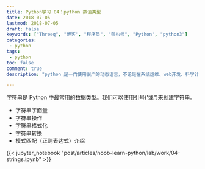```yaml
---
title: Python学习 04：python 数值类型
date: 2018-07-05
lastmod: 2018-07-05
draft: false
keywords: ["Threeq", "博客", "程序员", "架构师", "Python", "python3"]
categories:
 - python
tags:
 - python
toc: false
comment: true
description: "python 是一门使用很广的动态语言，不论是在系统运维、web开发、科学计算、机器学习、图像处理等领域都有 python 的身影。当然这些都不能作为你要学习 python 的理由，学习他的唯一理由就是：你热爱 python。他不是最快的语言，也不是使用最多的语言，但是 python 可以提高你日常处理琐事的效率，并且顺带可以干一些很酷的事情：人生苦短，我用 pytho。"

---
```


字符串是 Python 中最常用的数据类型。我们可以使用引号('或")来创建字符串。

* 字符串字面量
* 字符串操作
* 字符串格式化
* 字符串转换
* 模式匹配（正则表达式）介绍

<!--more-->

{{< jupyter_notebook "post/articles/noob-learn-python/lab/work/04-strings.ipynb" >}}

